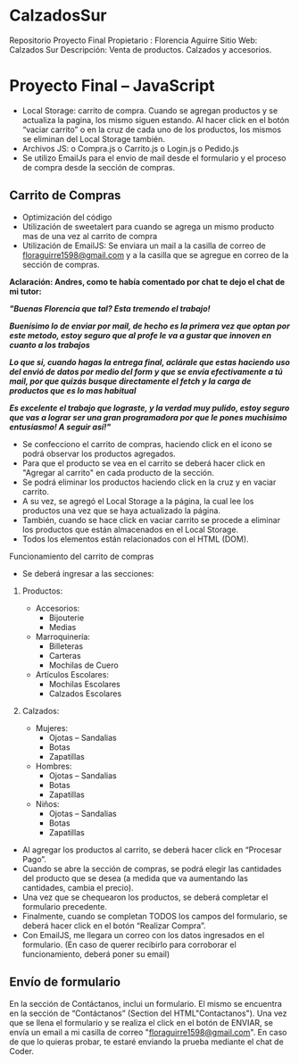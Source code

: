 # CalzadosSur
Repositorio Proyecto Final
Propietario : Florencia Aguirre
Sitio Web: Calzados Sur
Descripción: Venta de productos. Calzados y accesorios.


# Proyecto Final – JavaScript

-	Local Storage: carrito de compra. Cuando se agregan productos y se actualiza la pagina, los mismo siguen estando. Al hacer click en el botón “vaciar carrito” o en la cruz de cada uno de los productos, los mismos se eliminan del Local Storage también.
-	Archivos JS: 
o	Compra.js
o	Carrito.js
o	Login.js
o	Pedido.js
-	Se utilizo EmailJs para el envio de mail desde el formulario y el proceso de compra desde la sección de compras.

## Carrito de Compras

-	Optimización del código
-	Utilización de sweetalert para cuando se agrega un mismo producto mas de una vez al carrito de compra
-	Utilización de EmailJS: Se enviara un mail a la casilla de correo de floraguirre1598@gmail.com y a la casilla que se agregue en correo de la sección de compras.

**Aclaración: Andres, como te había comentado por chat te dejo el chat de mi tutor:**

***"Buenas Florencia que tal? Esta tremendo el trabajo!***

***Buenísimo lo de enviar por mail, de hecho es la primera vez que optan por este metodo, estoy seguro que al profe le va a gustar que innoven en cuanto a los trabajos***

***Lo que si, cuando hagas la entrega final, aclárale que estas haciendo uso del envió de datos por medio del form y que se envía efectivamente a tú mail, por que quizás busque directamente el fetch y la carga de productos que es lo mas habitual***

***Es excelente el trabajo que lograste, y la verdad muy pulido, estoy seguro que vas a lograr ser una gran programadora por que le pones muchisimo entusiasmo! A seguir así!"***


-	Se confecciono el carrito de compras, haciendo click en el icono se podrá observar los productos agregados.
-	Para que el producto se vea en el carrito se deberá hacer click en "Agregar al carrito" en cada producto de la sección.
-	Se podrá eliminar los productos haciendo click en la cruz y en vaciar carrito.
-	A su vez, se agregó el Local Storage a la página, la cual lee los productos una vez que se haya actualizado la página.
-	También, cuando se hace click en vaciar carrito se procede a eliminar los productos que están almacenados en el Local Storage.
-	Todos los elementos están relacionados con el HTML (DOM).

Funcionamiento del carrito de compras
-	Se deberá ingresar a las secciones:

1.  Productos:
    - Accesorios: 
      - Bijouterie
	  - Medias
    - Marroquinería:
      - Billeteras
      - Carteras
	  - Mochilas de Cuero
    - Artículos Escolares:
	  - Mochilas Escolares
	  - Calzados Escolares

2.  Calzados:
    - Mujeres:
	  - Ojotas – Sandalias
	  - Botas
	  - Zapatillas
    - Hombres:
	  - Ojotas – Sandalias
	  - Botas
	  - Zapatillas
    - Niños:
	  - Ojotas – Sandalias
	  - Botas
	  - Zapatillas

-	Al agregar los productos al carrito, se deberá hacer click en “Procesar Pago”.
-	Cuando se abre la sección de compras, se podrá elegir las cantidades del producto que se desea (a medida que va aumentando las cantidades, cambia el precio).
-	Una vez que se chequearon los productos, se deberá completar el formulario precedente. 
-	Finalmente, cuando se completan TODOS los campos del formulario, se deberá hacer click en el botón “Realizar Compra”. 
-	Con EmailJS, me llegara un correo con los datos ingresados en el formulario. (En caso de querer recibirlo para corroborar el funcionamiento, deberá poner su email)


## Envío de formulario

En la sección de Contáctanos, inclui un formulario. 
El mismo se encuentra en la sección de “Contáctanos” (Section del HTML"Contactanos"). Una vez que se llena el formulario y se realiza el click en el botón de ENVIAR, se envía un email a mi casilla de correo "floraguirre1598@gmail.com". En caso de que lo quieras probar, te estaré enviando la prueba mediante el chat de Coder.
